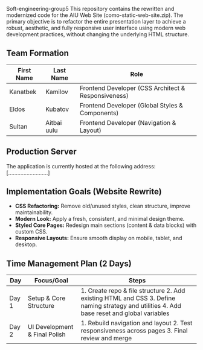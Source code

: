 Soft-engineering-group5
This repository contains the rewritten and modernized code for the AIU Web Site (como-static-web-site.zip). The primary objective is to refactor the entire presentation layer to achieve a robust, aesthetic, and fully responsive user interface using modern web development practices, without changing the underlying HTML structure.

## Team Formation

| First Name | Last Name      | Role                                         |
|-------------|----------------|----------------------------------------------|
| Kanatbek    | Kamilov        | Frontend Developer (CSS Architect & Responsiveness) |
| Eldos       | Kubatov        | Frontend Developer (Global Styles & Components)     |
| Sultan      | Aitbai uulu    | Frontend Developer (Navigation & Layout)            |

## Production Server  
The application is currently hosted at the following address:  
[..........................]  

## Implementation Goals (Website Rewrite)

- **CSS Refactoring:** Remove old/unused styles, clean structure, improve maintainability.  
- **Modern Look:** Apply a fresh, consistent, and minimal design theme.  
- **Styled Core Pages:** Redesign main sections (content & data blocks) with custom CSS.  
- **Responsive Layouts:** Ensure smooth display on mobile, tablet, and desktop.

## Time Management Plan (2 Days)

| Day   | Focus/Goal           | Steps |
|--------|----------------------|--------|
| Day 1 | Setup & Core Structure | 1. Create repo & file structure  2. Add existing HTML and CSS  3. Define naming strategy and utilities  4. Add base reset and global variables |
| Day 2 | UI Development & Final Polish | 1. Rebuild navigation and layout  2. Test responsiveness across pages  3. Final review and merge |
